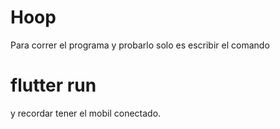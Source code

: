 # Hoop
 Para correr el programa y probarlo solo es escribir el comando
 # flutter run 
 y recordar tener el mobil conectado.
